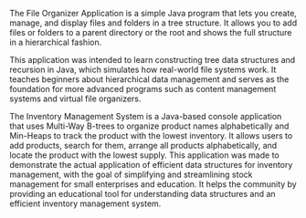 The File Organizer Application is a simple Java program that lets you create, manage, and display files and folders in a tree structure. It allows you to add files or folders to a parent directory or the root and shows the full structure in a hierarchical fashion.

This application was intended to learn constructing tree data structures and recursion in Java, which simulates how real-world file systems work. It teaches beginners about hierarchical data management and serves as the foundation for more advanced programs such as content management systems and virtual file organizers.


The Inventory Management System is a Java-based console application that uses Multi-Way B-trees to organize product names alphabetically and Min-Heaps to track the product with the lowest inventory. It allows users to add products, search for them, arrange all products alphabetically, and locate the product with the lowest supply. This application was made to demonstrate the actual application of efficient data structures for inventory management, with the goal of simplifying and streamlining stock management for small enterprises and education. It helps the community by providing an educational tool for understanding data structures and an efficient inventory management system.

